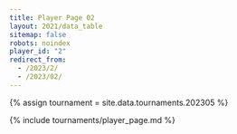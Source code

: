 ```yaml
---
title: Player Page 02
layout: 2021/data_table
sitemap: false
robots: noindex
player_id: "2"
redirect_from:
  - /2023/2/
  - /2023/02/
---
```

{% assign tournament = site.data.tournaments.202305 %}

{% include tournaments/player_page.md %}
